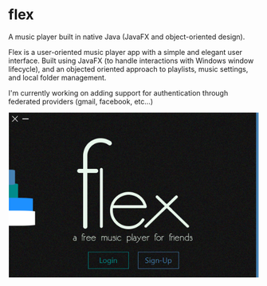 # flex
A music player built in native Java (JavaFX and object-oriented design). 


Flex is a user-oriented music player app with a simple and elegant user interface. Built using JavaFX (to handle interactions with Windows window lifecycle), and an objected oriented approach to playlists, music settings, and local folder management. 

I'm currently working on adding support for authentication through federated providers (gmail, facebook, etc...)

![alt text](https://raw.githubusercontent.com/ShreyasPrasad/flex/master/imageresources/flexloginmenu.PNG)
